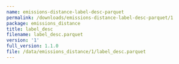 ```yaml
---
name: emissions-distance-label-desc-parquet
permalink: /downloads/emissions-distance-label-desc-parquet/1
package: emissions_distance
title: label_desc
filename: label_desc.parquet
version: '1'
full_version: 1.1.0
file: /data/emissions_distance/1/label_desc.parquet
---
```

